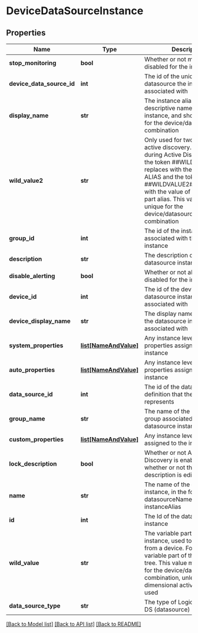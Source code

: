 # DeviceDataSourceInstance

## Properties
Name | Type | Description | Notes
------------ | ------------- | ------------- | -------------
**stop_monitoring** | **bool** | Whether or not monitoring is disabled for the instance | [optional] 
**device_data_source_id** | **int** | The id of the unique device-datasource the instance is associated with | [optional] 
**display_name** | **str** | The instance alias. This is the descriptive name of the instance, and should be unique for the device/datasource combination | 
**wild_value2** | **str** | Only used for two dimensional active discovery. When used, during Active Discovery runs, the token ##WILDVALUE## is replaces with the value of ALIAS and the token ##WILDVALUE2## is replaced with the value of the second part alias. This value must be unique for the device/datasource/WILDVALUE combination | [optional] 
**group_id** | **int** | The id of the instance group associated with the datasource instance | [optional] 
**description** | **str** | The description of the datasource instance | [optional] 
**disable_alerting** | **bool** | Whether or not alerting is disabled for the instance | [optional] 
**device_id** | **int** | The id of the device the datasource instance is associated with | [optional] 
**device_display_name** | **str** | The display name of the device the datasource instance is associated with | [optional] 
**system_properties** | [**list[NameAndValue]**](NameAndValue.md) | Any instance level system properties assigned to the instance | [optional] 
**auto_properties** | [**list[NameAndValue]**](NameAndValue.md) | Any instance level auto properties assigned to the instance | [optional] 
**data_source_id** | **int** | The id of the datasource definition that the instance represents | [optional] 
**group_name** | **str** | The name of the instance group associated with the datasource instance | [optional] 
**custom_properties** | [**list[NameAndValue]**](NameAndValue.md) | Any instance level properties assigned to the instance | [optional] 
**lock_description** | **bool** | Whether or not Active Discovery is enabled, and thus whether or not the instance description is editable | [optional] 
**name** | **str** | The name of the datasource instance, in the format of: datasourceName-instanceAlias | [optional] 
**id** | **int** | The Id of the datasource instance | [optional] 
**wild_value** | **str** | The variable part of the instance, used to query data from a device. For example, variable part of the SNMP OID tree. This value must be unique for the device/datasource combination, unless two-dimensional active discovery is used | 
**data_source_type** | **str** | The type of LogicModule, e.g. DS (datasource) | [optional] 

[[Back to Model list]](../README.md#documentation-for-models) [[Back to API list]](../README.md#documentation-for-api-endpoints) [[Back to README]](../README.md)


